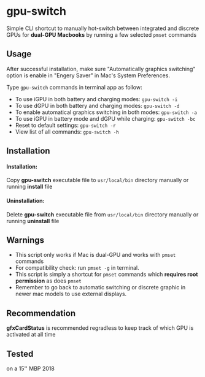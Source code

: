 # gpu-switch
 Simple CLI shortcut to manually hot-switch between integrated and discrete GPUs for __dual-GPU Macbooks__ by running a few selected `pmset` commands
 
## Usage
After successful installation, make sure "Automatically graphics switching" option is enable in "Engery Saver" in Mac's System Preferences.

Type `gpu-switch` commands in terminal app as follow:

* To use iGPU in both battery and charging modes:  ```gpu-switch -i``` 
* To use dGPU in both battery and charging modes: ```gpu-switch -d```
* To enable automatical graphics switching in both modes: ```gpu-switch -a```
* To use iGPU in battery mode and dGPU while charging: ```gpu-switch -bc```
* Reset to default settings: ```gpu-switch -r```
* View list of all commands: ```gpu-switch -h```

## Installation
#### Installation:
Copy __gpu-switch__ executable file to `usr/local/bin` directory manually  or running __install__ file
#### Uninstallation:
Delete __gpu-switch__ executable file from `usr/local/bin` directory manually or running __uninstall__ file

## Warnings
* This script only works if  Mac is dual-GPU and works with `pmset` commands
* For compatibility check: run `pmset -g` in terminal.
* This script is simply a shortcut for `pmset` commands which __requires root permission__ as does `pmset`
* Remember to go back to automatic switching or discrete graphic in newer mac models to use external displays.

## Recommendation
__gfxCardStatus__ is recommended regradless to keep track of which GPU is activated at all time

## Tested
on a 15'' MBP 2018

